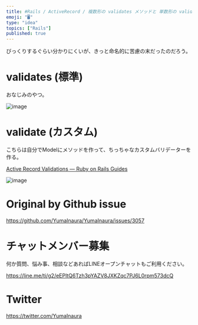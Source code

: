 ```yaml
---
title: #Rails / ActiveRecord / 複数形の validates メソッドと 単数形の validate メソッドの違いは？ 前
emoji: "🖥"
type: "idea"
topics: ["Rails"]
published: true
---
```


びっくりするぐらい分かりにくいが、きっと命名的に苦慮の末だったのだろう。

# validates (標準)

おなじみのやつ。

![image](https://user-images.githubusercontent.com/13635059/77970201-91c85c00-7326-11ea-86e2-25e2c63c85b0.png)

# validate (カスタム)

こちらは自分でModelにメソッドを作って、ちっちゃなカスタムバリデーターを作る。


[Active Record Validations — Ruby on Rails Guides](https://guides.rubyonrails.org/active_record_validations.html#custom-methods)

![image](https://user-images.githubusercontent.com/13635059/77970138-647bae00-7326-11ea-888e-62d589810171.png)


# Original by Github issue

https://github.com/YumaInaura/YumaInaura/issues/3057








<!-- Update From Qiita API -->

# チャットメンバー募集


何か質問、悩み事、相談などあればLINEオープンチャットもご利用ください。

https://line.me/ti/g2/eEPltQ6Tzh3pYAZV8JXKZqc7PJ6L0rpm573dcQ





# Twitter


https://twitter.com/YumaInaura


<!-- Update From Qiita API -->


